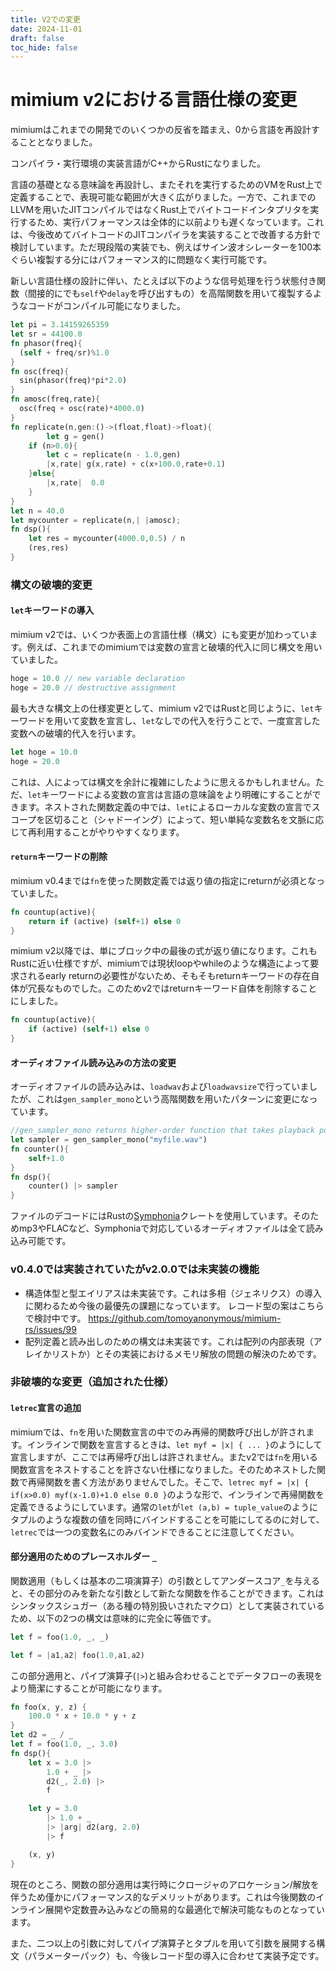 ```yaml
---
title: V2での変更
date: 2024-11-01
draft: false
toc_hide: false
---
```


# mimium v2における言語仕様の変更

mimiumはこれまでの開発でのいくつかの反省を踏まえ、0から言語を再設計することとなりました。

コンパイラ・実行環境の実装言語がC++からRustになりました。

言語の基礎となる意味論を再設計し、またそれを実行するためのVMをRust上で定義することで、表現可能な範囲が大きく広がりました。一方で、これまでのLLVMを用いたJITコンパイルではなくRust上でバイトコードインタプリタを実行するため、実行パフォーマンスは全体的に以前よりも遅くなっています。これは、今後改めてバイトコードのJITコンパイラを実装することで改善する方針で検討しています。ただ現段階の実装でも、例えばサイン波オシレーターを100本ぐらい複製する分にはパフォーマンス的に問題なく実行可能です。

新しい言語仕様の設計に伴い、たとえば以下のような信号処理を行う状態付き関数（間接的にでも`self`や`delay`を呼び出すもの）を高階関数を用いて複製するようなコードがコンパイル可能になりました。

```rust
let pi = 3.14159265359
let sr = 44100.0
fn phasor(freq){
  (self + freq/sr)%1.0
}
fn osc(freq){
  sin(phasor(freq)*pi*2.0)
}
fn amosc(freq,rate){
  osc(freq + osc(rate)*4000.0)
}
fn replicate(n,gen:()->(float,float)->float){
        let g = gen()
    if (n>0.0){
        let c = replicate(n - 1.0,gen)
        |x,rate| g(x,rate) + c(x+100.0,rate+0.1)
    }else{
        |x,rate|  0.0
    }
}
let n = 40.0
let mycounter = replicate(n,| |amosc);
fn dsp(){
    let res = mycounter(4000.0,0.5) / n
    (res,res)
}
```

### 構文の破壊的変更

#### `let`キーワードの導入

mimium v2では、いくつか表面上の言語仕様（構文）にも変更が加わっています。例えば、これまでのmimiumでは変数の宣言と破壊的代入に同じ構文を用いていました。

```rust
hoge = 10.0 // new variable declaration
hoge = 20.0 // destructive assignment
```

最も大きな構文上の仕様変更として、mimium v2ではRustと同じように、`let`キーワードを用いて変数を宣言し、`let`なしでの代入を行うことで、一度宣言した変数への破壊的代入を行います。

```rust
let hoge = 10.0
hoge = 20.0
```

これは、人によっては構文を余計に複雑にしたように思えるかもしれません。ただ、`let`キーワードによる変数の宣言は言語の意味論をより明確にすることができます。ネストされた関数定義の中では、`let`によるローカルな変数の宣言でスコープを区切ること（シャドーイング）によって、短い単純な変数名を文脈に応じて再利用することがやりやすくなります。

#### `return`キーワードの削除

mimium v0.4までは`fn`を使った関数定義では返り値の指定にreturnが必須となっていました。

```rust
fn countup(active){
    return if (active) (self+1) else 0
}
```

mimium v2以降では、単にブロック中の最後の式が返り値になります。これもRustに近い仕様ですが、mimiumでは現状loopやwhileのような構造によって要求されるearly returnの必要性がないため、そもそもreturnキーワードの存在自体が冗長なものでした。このためv2ではreturnキーワード自体を削除することにしました。

```rust
fn countup(active){
    if (active) (self+1) else 0
}
```

#### オーディオファイル読み込みの方法の変更

オーディオファイルの読み込みは、`loadwav`および`loadwavsize`で行っていましたが、これは`gen_sampler_mono`という高階関数を用いたパターンに変更になっています。

```rust
//gen_sampler_mono returns higher-order function that takes playback position in samples as an argument
let sampler = gen_sampler_mono("myfile.wav")
fn counter(){
    self+1.0
}
fn dsp(){
    counter() |> sampler
}
```

ファイルのデコードにはRustの[Symphonia](https://github.com/pdeljanov/Symphonia)クレートを使用しています。そのためmp3やFLACなど、Symphoniaで対応しているオーディオファイルは全て読み込み可能です。

### v0.4.0では実装されていたがv2.0.0では未実装の機能

- 構造体型と型エイリアスは未実装です。これは多相（ジェネリクス）の導入に関わるため今後の最優先の課題になっています。 レコード型の案はこちらで検討中です。 https://github.com/tomoyanonymous/mimium-rs/issues/99
- 配列定義と読み出しのための構文は未実装です。これは配列の内部表現（アレイかリストか）とその実装におけるメモリ解放の問題の解決のためです。

### 非破壊的な変更（追加された仕様）

#### `letrec`宣言の追加

mimiumでは、`fn`を用いた関数宣言の中でのみ再帰的関数呼び出しが許されます。インラインで関数を宣言するときは、`let myf = |x| { ... }`のようにして宣言しますが、ここでは再帰呼び出しは許されません。またv2では`fn`を用いる関数宣言をネストすることを許さない仕様になりました。そのためネストした関数で再帰関数を書く方法がありませんでした。そこで、`letrec myf = |x| { if(x>0.0) myf(x-1.0)+1.0 else 0.0 }`のような形で、インラインで再帰関数を定義できるようにしています。通常の`let`が`let (a,b) = tuple_value`のようにタプルのような複数の値を同時にバインドすることを可能にしてるのに対して、`letrec`では一つの変数名にのみバインドできることに注意してください。

#### 部分適用のためのプレースホルダー `_`

関数適用（もしくは基本の二項演算子）の引数としてアンダースコア`_`を与えると、その部分のみを新たな引数として新たな関数を作ることができます。これはシンタックスシュガー（ある種の特別扱いされたマクロ）として実装されているため、以下の2つの構文は意味的に完全に等価です。

```rust
let f = foo(1.0, _, _)
```

```rust
let f = |a1,a2| foo(1.0,a1,a2)
```

この部分適用と、パイプ演算子(`|>`)と組み合わせることでデータフローの表現をより簡潔にすることが可能になります。

```rust
fn foo(x, y, z) {
    100.0 * x + 10.0 * y + z
}
let d2 = _ / _
let f = foo(1.0, _, 3.0)
fn dsp(){
    let x = 3.0 |>
        1.0 + _ |>
        d2(_, 2.0) |>
        f

    let y = 3.0
        |> 1.0 + _
        |> |arg| d2(arg, 2.0)
        |> f

    (x, y)
}
```

現在のところ、関数の部分適用は実行時にクロージャのアロケーション/解放を伴うため僅かにパフォーマンス的なデメリットがあります。これは今後関数のインライン展開や定数畳み込みなどの簡易的な最適化で解決可能なものとなっています。

また、二つ以上の引数に対してパイプ演算子とタプルを用いて引数を展開する構文（パラメーターパック）も、今後レコード型の導入に合わせて実装予定です。
